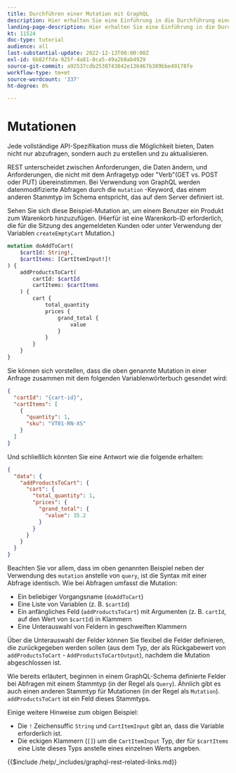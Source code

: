 ```yaml
---
title: Durchführen einer Mutation mit GraphQL
description: Hier erhalten Sie eine Einführung in die Durchführung einer Mutation mit GraphQL in Adobe Commerce und [!DNL Magento Open Source]. Führen Sie Ihre erste Mutation mithilfe von POST-Aufrufen durch.
landing-page-description: Hier erhalten Sie eine Einführung in die Durchführung einer Mutation mit GraphQL in Adobe Commerce und [!DNL Magento Open Source]. Führen Sie Ihre erste Mutation mithilfe von POST-Aufrufen durch.
kt: 11524
doc-type: tutorial
audience: all
last-substantial-update: 2022-12-13T00:00:00Z
exl-id: 6b82ffda-925f-4a81-8ca5-49a2b8ab4929
source-git-commit: a92537cdb2538743042e136467b389bbe49178fe
workflow-type: tm+mt
source-wordcount: '337'
ht-degree: 0%

---
```


# Mutationen

Jede vollständige API-Spezifikation muss die Möglichkeit bieten, Daten nicht nur abzufragen, sondern auch zu erstellen und zu aktualisieren.

REST unterscheidet zwischen Anforderungen, die Daten ändern, und Anforderungen, die nicht mit dem Anfragetyp oder &quot;Verb&quot;(GET vs. POST oder PUT) übereinstimmen.
Bei Verwendung von GraphQL werden datenmodifizierte Abfragen durch die `mutation` -Keyword, das einem anderen Stammtyp im Schema entspricht, das auf dem Server definiert ist.

Sehen Sie sich diese Beispiel-Mutation an, um einem Benutzer ein Produkt zum Warenkorb hinzuzufügen. (Hierfür ist eine Warenkorb-ID erforderlich, die für die Sitzung des angemeldeten Kunden oder unter Verwendung der Variablen `createEmptyCart` Mutation.)

```graphql
mutation doAddToCart(
    $cartId: String!,
    $cartItems: [CartItemInput!]!
) {
    addProductsToCart(
        cartId: $cartId
        cartItems: $cartItems
    ) {
        cart {
            total_quantity
            prices {
                grand_total {
                    value
                }
            }
        }
    }
}
```

Sie können sich vorstellen, dass die oben genannte Mutation in einer Anfrage zusammen mit dem folgenden Variablenwörterbuch gesendet wird:

```json
{
  "cartId": "{cart-id}",
  "cartItems": [
    {
      "quantity": 1,
      "sku": "VT01-RN-XS"
    }
  ]
}
```

Und schließlich könnten Sie eine Antwort wie die folgende erhalten:

```json
{
  "data": {
    "addProductsToCart": {
      "cart": {
        "total_quantity": 1,
        "prices": {
          "grand_total": {
            "value": 35.2
          }
        }
      }
    }
  }
}
```

Beachten Sie vor allem, dass im oben genannten Beispiel neben der Verwendung des `mutation` anstelle von `query`, ist die Syntax mit einer Abfrage identisch. Wie bei Abfragen umfasst die Mutation:

* Ein beliebiger Vorgangsname (`doAddToCart`)
* Eine Liste von Variablen (z. B. `$cartId`)
* Ein anfängliches Feld (`addProductsToCart`) mit Argumenten (z. B. `cartId`, auf den Wert von `$cartId`) in Klammern
* Eine Unterauswahl von Feldern in geschweiften Klammern

Über die Unterauswahl der Felder können Sie flexibel die Felder definieren, die zurückgegeben werden sollen (aus dem Typ, der als Rückgabewert von `addProductsToCart` - `AddProductsToCartOutput`), nachdem die Mutation abgeschlossen ist.

Wie bereits erläutert, beginnen in einem GraphQL-Schema definierte Felder bei Abfragen mit einem Stammtyp (in der Regel als `Query`). Ähnlich gibt es auch einen anderen Stammtyp für Mutationen (in der Regel als `Mutation`). `addProductsToCart` ist ein Feld dieses Stammtyps.

Einige weitere Hinweise zum obigen Beispiel:

* Die `!` Zeichensuffic `String` und `CartItemInput` gibt an, dass die Variable erforderlich ist.
* Die eckigen Klammern (`[]`) um die `CartItemInput` Typ, der für `$cartItems` eine Liste dieses Typs anstelle eines einzelnen Werts angeben.

{{$include /help/_includes/graphql-rest-related-links.md}}
